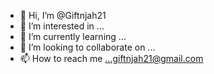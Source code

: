 - 👋 Hi, I’m @Giftnjah21
- 👀 I’m interested in ...
- 🌱 I’m currently learning ...
- 💞️ I’m looking to collaborate on ...
- 📫 How to reach me ...giftnjah21@gmail.com

<!---
Giftnjah21/Giftnjah21 is a ✨ special ✨ repository because its `README.md` (this file) appears on your GitHub profile.
You can click the Preview link to take a look at your changes.
--->

